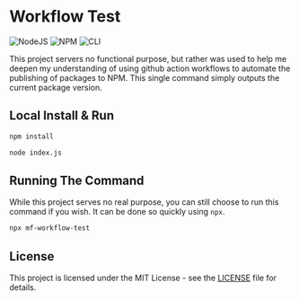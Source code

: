 # Workflow Test

![NodeJS](https://img.shields.io/badge/node.js-6DA55F?style=for-the-badge&logo=node.js&logoColor=white)
![NPM](https://img.shields.io/badge/NPM-%23CB3837.svg?style=for-the-badge&logo=npm&logoColor=white)
![CLI](https://img.shields.io/badge/CLI-4D4D4D.svg?style=for-the-badge&logo=windowsterminal&logoColor=white)

This project servers no functional purpose, but rather was used to help me deepen my understanding of using github action workflows to automate the publishing of packages to NPM. This single command simply outputs the current package version.

## Local Install & Run

```bash
npm install
```

```bash
node index.js
```

## Running The Command

While this project serves no real purpose, you can still choose to run this command if you wish. It can be done so quickly using `npx`.

```bash
npx mf-workflow-test
```

## License

This project is licensed under the MIT License - see the [LICENSE](/LICENSE) file for details.
